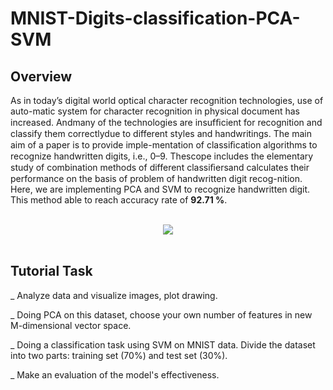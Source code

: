 # MNIST-Digits-classification-PCA-SVM

## Overview
As in today’s digital world optical character recognition technologies, use of auto-matic system for character recognition in physical document has increased. Andmany of the technologies are insufﬁcient for recognition and classify them correctlydue to different styles and handwritings. The main aim of a paper is to provide imple-mentation of classiﬁcation algorithms to recognize handwritten digits, i.e., 0–9. Thescope includes the elementary study of combination methods of different classiﬁersand calculates their performance on the basis of problem of handwritten digit recog-nition. Here, we are implementing PCA and SVM to recognize handwritten digit. This method able to reach accuracy rate of <b>92.71 %</b>.

<br>
<center><img src="https://github.com/DamNT055/damnt055.github.io/blob/master/images/digit.png"/></center>
<br>

## Tutorial Task
_ Analyze data and visualize images, plot drawing.

_ Doing PCA on this dataset, choose your own number of features in new M-dimensional vector space.

_ Doing a classification task using SVM on MNIST data. Divide the dataset into two parts: training set (70%) and test set (30%).

_ Make an evaluation of the model's effectiveness.
